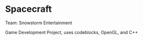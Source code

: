 # Spacecraft

Team: Snowstorm Entertainment

Game Development Project, uses codeblocks, OpenGL, and C++
